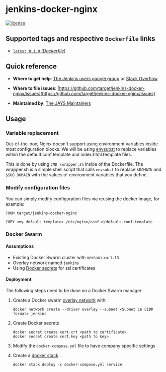 # jenkins-docker-nginx

[![license](https://img.shields.io/github/license/mashape/apistatus.svg)](LICENSE)

## Supported tags and respective `Dockerfile` links

- [`latest`, `0.1.0` (*Dockerfile*)](https://github.com/target/jenkins-docker-nginx/blob/master/Dockerfile)

## Quick reference

- **Where to get help**:
  [The Jenkins users google group](https://groups.google.com/forum/?nomobile=true#!forum/jenkinsci-users) or [Stack Overflow](https://stackoverflow.com/search?tab=newest&q=jenkins)

- **Where to file issues**:
  [https://github.com/target/jenkins-docker-nginx/issues](https://github.com/target/jenkins-docker-nginx/issues)

- **Maintained by**:
  [The JAYS Maintainers](https://github.com/target/jenkins-docker-nginx/blob/master/MAINTAINERS)

## Usage

### Variable replacement

Out-of-the-box, Nginx doesn't support using environment variables inside most configuration blocks. We will be using [envsubst](http://www.tutorialspoint.com/unix_commands/envsubst.htm) to replace variables within the default.conf.template and index.html.template files.

This is done by using `CMD /wrapper.sh` inside of the Dockerfile. The wrapper.sh is a simple shell script that calls `envsubst` to replace `$DOMAIN` and `$SUB_DOMAIN` with the values of environment variables that you define.

### Modify configuration files

You can simply modify configuration files via reusing the docker image, for example:

```docker
FROM target/jenkins-docker-nginx

COPY <my default template> /etc/nginx/conf.d/default.conf.template
```

### Docker Swarm

#### Assumptions

- Existing Docker Swarm cluster with version >= `1.13`
- Overlay network named `jenkins`
- Using [Docker secrets](https://docs.docker.com/engine/swarm/secrets/) for ssl certificates

#### Deployment

The following steps need to be done on a Docker Swarm manager

1. Create a Docker swarm [overlay network](https://docs.docker.com/engine/reference/commandline/network_create/#options) with:

    ```console
    docker network create --driver overlay --subnet <Subnet in CIDR format> jenkins
    ```

1. Create Docker secrets

    ```console
    docker secret create cert.crt <path to certificate>
    docker secret create cert.key <path to key>
    ```

1. Modify the `docker-compose.yml` file to have company specific settings

1. Create a [docker stack](https://docs.docker.com/engine/reference/commandline/stack_deploy/)

    ```console
    docker stack deploy -c docker-compose.yml service
    ```
